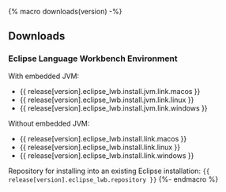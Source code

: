{% macro downloads(version) -%}
## Downloads

### Eclipse Language Workbench Environment

With embedded JVM:

* {{ release[version].eclipse_lwb.install.jvm.link.macos }}
* {{ release[version].eclipse_lwb.install.jvm.link.linux }}
* {{ release[version].eclipse_lwb.install.jvm.link.windows }}

Without embedded JVM:

* {{ release[version].eclipse_lwb.install.link.macos }}
* {{ release[version].eclipse_lwb.install.link.linux }}
* {{ release[version].eclipse_lwb.install.link.windows }}

Repository for installing into an existing Eclipse installation:  `{{ release[version].eclipse_lwb.repository }}`
{%- endmacro %}
